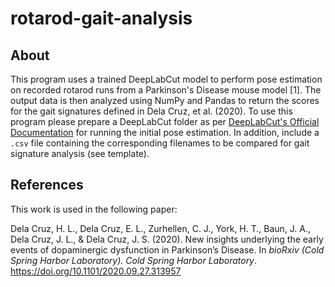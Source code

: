 # rotarod-gait-analysis

## About 
This program uses a trained DeepLabCut model to perform pose estimation on recorded rotarod runs from a Parkinson's Disease mouse model [1]. The output data is then analyzed using NumPy and Pandas to return the scores for the gait signatures defined in Dela Cruz, et al. (2020). To use this program please prepare a DeepLabCut folder as per [DeepLabCut's Official Documentation](https://deeplabcut.github.io/DeepLabCut/docs/standardDeepLabCut_UserGuide.html#deeplabcut-in-the-terminal-command-line-interface) for running the initial pose estimation. In addition, include a `.csv` file containing the corresponding filenames to be compared for gait signature analysis (see template).

## References

This work is used in the following paper:

Dela Cruz, H. L., Dela Cruz, E. L., Zurhellen, C. J., York, H. T., Baun, J. A., Dela Cruz, J. L., & Dela Cruz, J. S. (2020). New insights underlying the early events of dopaminergic dysfunction in Parkinson’s Disease. In *bioRxiv (Cold Spring Harbor Laboratory). Cold Spring Harbor Laboratory*. https://doi.org/10.1101/2020.09.27.313957
